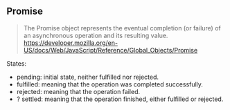 ## Promise ##
> The Promise object represents the eventual completion (or failure) of an asynchronous operation and its resulting value.
> https://developer.mozilla.org/en-US/docs/Web/JavaScript/Reference/Global_Objects/Promise

States:
- pending: initial state, neither fulfilled nor rejected.
- fulfilled: meaning that the operation was completed successfully.
- rejected: meaning that the operation failed.
- ? settled: meaning that the operation finished, either fulfilled or rejected.

